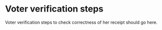 # Voter verification steps

Voter verification steps to check correctness of her receipt should go here.
